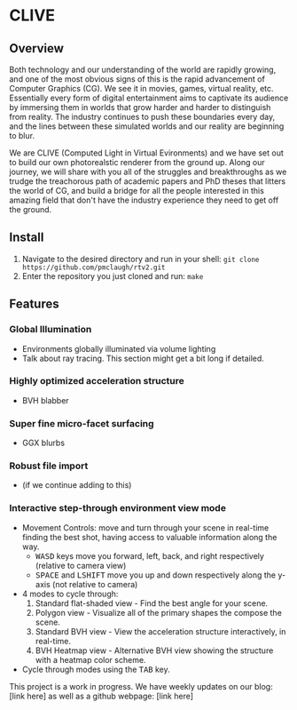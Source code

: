 # CLIVE

## Overview
<p>Both technology and our understanding of the world are rapidly growing, and one of the most obvious signs of this is the
rapid advancement of Computer Graphics (CG). We see it in movies, games, virtual reality, etc. Essentially every form of digital entertainment aims to captivate its audience by immersing them in worlds that grow harder and harder to distinguish from reality. The industry continues to push these boundaries every day, and the lines between these simulated worlds and our reality are beginning to blur.</p>
<p>We are CLIVE (Computed Light in Virtual Evironments) and we have set out to build our own photorealstic renderer from the
ground up. Along our journey, we will share with you all of the struggles and breakthroughs as we trudge the treachorous path of academic papers and PhD theses that litters the world of CG, and build a bridge for all the people interested in this amazing field that don't have the industry experience they need to get off the ground.</p>

## Install
1. <i class="icon-folder-open"></i> Navigate to the desired directory and run in your shell:
`git clone https://github.com/pmclaugh/rtv2.git`
2. <i class="icon-folder-open"></i> Enter the repository you just cloned and run:
`make`

## Features
### Global Illumination
- Environments globally illuminated via volume lighting
- Talk about ray tracing. This section might get a bit long if detailed.
### Highly optimized acceleration structure
- BVH blabber
### Super fine micro-facet surfacing
- GGX blurbs
### Robust file import
- (if we continue adding to this)
### Interactive step-through environment view mode
- Movement Controls: move and turn through your scene in real-time finding the best shot, having access to valuable   information along the way.
  - <kbd>W</kbd><kbd>A</kbd><kbd>S</kbd><kbd>D</kbd> keys move you forward, left, back, and right respectively (relative to camera view)
  - <kbd>SPACE</kbd> and <kbd>LSHIFT</kbd> move you up and down respectively along the y-axis (not relative to camera)
- 4 modes to cycle through:
  1. Standard flat-shaded view - Find the best angle for your scene.
  2. Polygon view - Visualize all of the primary shapes the compose the scene.
  3. Standard BVH view - View the acceleration structure interactively, in real-time.
  4. BVH Heatmap view - Alternative BVH view showing the structure with a heatmap color scheme.
- Cycle through modes using the <kbd>TAB</kbd> key.

This project is a work in progress. We have weekly updates on our blog: [link here] as well as a github webpage: [link here]
